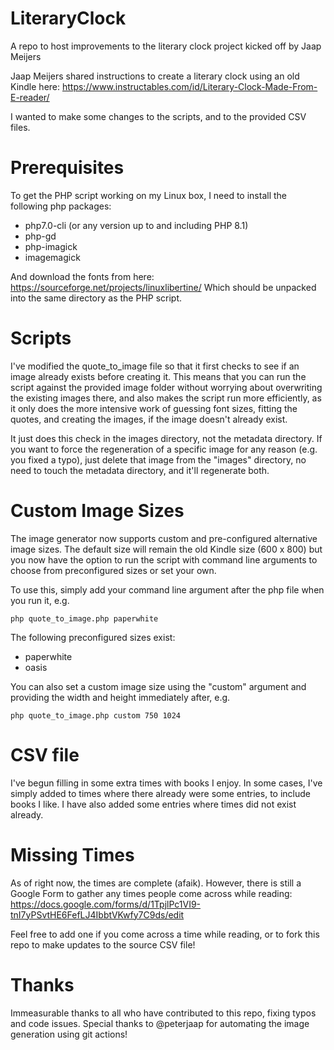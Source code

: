 # LiteraryClock
A repo to host improvements to the literary clock project kicked off by Jaap Meijers

Jaap Meijers shared instructions to create a literary clock using an old Kindle here: https://www.instructables.com/id/Literary-Clock-Made-From-E-reader/

I wanted to make some changes to the scripts, and to the provided CSV files.

# Prerequisites
To get the PHP script working on my Linux box, I need to install the following php packages:
* php7.0-cli (or any version up to and including PHP 8.1)
* php-gd
* php-imagick
* imagemagick

And download the fonts from here: 
https://sourceforge.net/projects/linuxlibertine/
Which should be unpacked into the same directory as the PHP script. 

# Scripts
I've modified the quote_to_image file so that it first checks to see if an image already exists before creating it. This means that you can run the script against the provided image folder without worrying about overwriting the existing images there, and also makes the script run more efficiently, as it only does the more intensive work of guessing font sizes, fitting the quotes, and creating the images, if the image doesn't already exist. 

It just does this check in the images directory, not the metadata directory. If you want to force the regeneration of a specific image for any reason (e.g. you fixed a typo), just delete that image from the "images" directory, no need to touch the metadata directory, and it'll regenerate both.

# Custom Image Sizes
The image generator now supports custom and pre-configured alternative image sizes. The default size will remain the old Kindle size (600 x 800) but you now have the option to run the script with command line arguments to choose from preconfigured sizes or set your own. 

To use this, simply add your command line argument after the php file when you run it, e.g.

`php quote_to_image.php paperwhite`

The following preconfigured sizes exist:
* paperwhite
* oasis

You can also set a custom image size using the "custom" argument and providing the width and height immediately after, e.g.

`php quote_to_image.php custom 750 1024`

# CSV file
I've begun filling in some extra times with books I enjoy. In some cases, I've simply added to times where there already were some entries, to include books I like. I have also added some entries where times did not exist already.

# Missing Times

As of right now, the times are complete (afaik). However, there is still a Google Form to gather any times people come across while reading: https://docs.google.com/forms/d/1TpjlPc1VI9-tnI7yPSvtHE6FefLJ4IbbtVKwfy7C9ds/edit

Feel free to add one if you come across a time while reading, or to fork this repo to make updates to the source CSV file!

# Thanks
Immeasurable thanks to all who have contributed to this repo, fixing typos and code issues. Special thanks to @peterjaap for automating the image generation using git actions!
